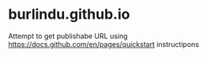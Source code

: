 # burlindu.github.io
Attempt to get publishabe URL
using
https://docs.github.com/en/pages/quickstart
instructipons
